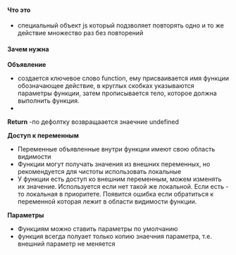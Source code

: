 #### Что это
- специальный объект js который подзволяет повторять одно и то же действие множество раз без повторений

#### Зачем нужна

**Объявление**
- создается ключевое слово function, ему присваивается имя функции обозначающее действие, в круглых скобках указываются параметры функции, затем прописывается тело, которое должна выполнить функция.
-

**Return**
-по дефолтку возвращаается знаечние undefined

**Доступ к переменным**
- Переменные объявленные внутри функции имеют свою область видимости
- Функции могут получать значения из внешних переменных, но рекомендуется для чистоты использовать локальные
- У функции есть доступ ко внешним переменным, можем изменять их значение. Используется если нет такой же локальной. Если есть - то локальная в приоритете. Появится ошибка если обратиться к переменной которая лежит в области видимости функции.


**Параметры**
- Функциям можно ставить параметры по умолчанию 
- функция всегда полуает только копию знаечния параметра, т.е. внешний параметр не меняется

